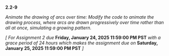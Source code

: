 **2.2-9**

*Animate the drawing of arcs over time: Modify the code to animate the drawing process, 
where arcs are drawn progressively over time rather than all at once, simulating a growing pattern.*

*[ For Assignment 2 due* **Friday, January 24, 2025 11:59:00 PM PST** *with a grace period of 24 hours 
which makes the assignment due on* **Saturday, January 25, 2025 11:59:00 PM PST** *]*
